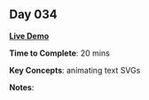## Day 034

**<a href="https://css100.aniqa.dev#day-034">Live Demo</a>**

**Time to Complete**: 20 mins

**Key Concepts**: animating text SVGs

**Notes**:
